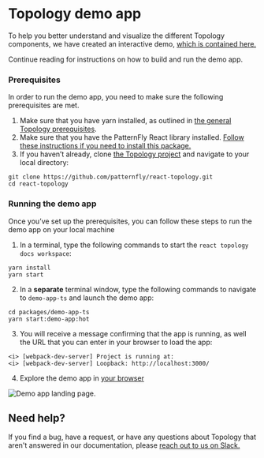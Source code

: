 [the general Topology prerequisites]: ../../README.md#prerequisites
# Topology demo app

To help you better understand and visualize the different Topology components, we have created an interactive demo, [which is contained here.](https://github.com/patternfly/react-topology/tree/main/packages/demo-app-ts)

Continue reading for instructions on how to build and run the demo app. 

### Prerequisites

In order to run the demo app, you need to make sure the following prerequisites are met. 

1. Make sure that you have yarn installed, as outlined in [the general Topology prerequisites].
1. Make sure that you have the PatternFly React library installed. [Follow these instructions if you  need to install this package.](https://github.com/patternfly/patternfly-react?tab=readme-ov-file#install-and-configure-patternfly-react)
1. If you haven’t already, clone [the Topology project](https://github.com/patternfly/react-topology) and navigate to your local directory:

``` 
git clone https://github.com/patternfly/react-topology.git
cd react-topology
```

### Running the demo app

Once you’ve set up the prerequisites, you can follow these steps to run the demo app on your local machine

1. In a terminal, type the following commands to start the `react topology docs workspace`:

```
yarn install
yarn start
```

2. In a **separate** terminal window, type the following commands to navigate to `demo-app-ts` and launch the demo app:

```
cd packages/demo-app-ts
yarn start:demo-app:hot
```

3. You will receive a message confirming that the app is running, as well the URL that you can enter in your browser to load the app:

```
<i> [webpack-dev-server] Project is running at:
<i> [webpack-dev-server] Loopback: http://localhost:3000/
```

4. Explore the demo app in [your browser](http://localhost:3000/)

![Demo app landing page.](../../packages/module/patternfly-docs/content/examples/img/topology-demo-app.png)

## Need help? 
If you find a bug, have a request, or have any questions about Topology that aren't answered in our documentation, please [reach out to us on Slack.](https://patternfly.slack.com/archives/CK7URGJ2W)
